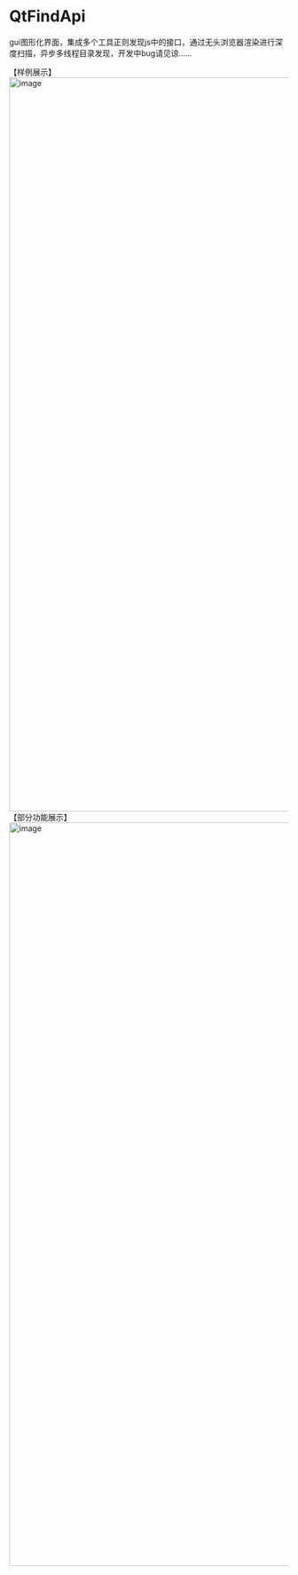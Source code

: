 # QtFindApi
gui图形化界面，集成多个工具正则发现js中的接口，通过无头浏览器渲染进行深度扫描，异步多线程目录发现，开发中bug请见谅……




【样例展示】
<img width="1323" alt="image" src="https://github.com/user-attachments/assets/9edeec01-8d30-46f6-8c64-194aa5fdbb03" />
【部分功能展示】
<img width="1340" alt="image" src="https://github.com/user-attachments/assets/8248140c-8e0e-4fb5-8ef4-c3111b859520" />
